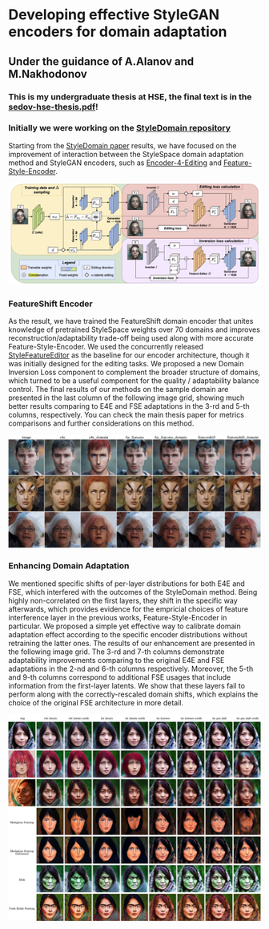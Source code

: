 # Developing effective StyleGAN encoders for domain adaptation
## Under the guidance of A.Alanov and M.Nakhodonov
### This is my undergraduate thesis at HSE, the final text is in the [sedov-hse-thesis.pdf](sedov-hse-thesis.pdf)!

### Initially we were working on the [StyleDomain repository](https://github.com/FusionBrainLab/StyleDomain)

Starting from the [StyleDomain paper](https://arxiv.org/abs/2212.10229) results, 
we have focused on the improvement of interaction between the StyleSpace domain adaptation method and StyleGAN encoders,
such as [Encoder-4-Editing](https://arxiv.org/pdf/2102.02766) and [Feature-Style-Encoder](https://arxiv.org/abs/2202.02183).

![StyleFeatureEditor architecture](stylefeatureeditor-arch.png)

### FeatureShift Encoder

As the result, we have trained the FeatureShift domain encoder that unites knowledge of pretrained StyleSpace weights over 70 domains 
and improves reconstruction/adaptability trade-off being used along with more accurate Feature-Style-Encoder. We used the concurrently released [StyleFeatureEditor](https://arxiv.org/abs/2406.10601) as the baseline for our encoder architecture, though it was initially designed for the editing tasks. We proposed a new Domain Inversion Loss component to complement the broader structure of domains, which turned to be a useful component for the quality / adaptability balance control. The final results of our methods on the sample domain are presented in the last column of the following image grid, showing much better results comparing to E4E and FSE adaptations in the 3-rd and 5-th columns, respectively. You can check the main thesis paper for metrics comparisons and further considerations on this method.

![FeatureShift method results (the last column) comparing to E4E and FSE (3rd and 4th columns respectively)](featureshift-results.png)

### Enhancing Domain Adaptation
We mentioned specific shifts of per-layer distributions for both E4E and FSE, which interfered with the outcomes of the StyleDomain method. Being highly non-correlated on the first layers, they shift in the specific way afterwards, which provides evidence for the empricial choices of feature interference layer in the previous works, Feature-Style-Encoder in particular. We proposed a simple yet effective way to calibrate domain adaptation effect according to the specific encoder distributions without retraining the latter ones. The results of our enhancement are presented in the following image grid. The 3-rd and 7-th columns demonstrate adaptability improvements comparing to the original E4E and FSE adaptations in the 2-nd and 6-th columns respectively. Moreover, the 5-th and 9-th columns correspond to additional FSE usages that include information from the first-layer latents. We show that these layers fail to perform along with the correctly-rescaled domain shifts, which explains the choice of the original FSE architecture in more detail. 

![Domain adaptation enhancment by learned per-channel rescaling factors for each encoder architecture](enhanced-styledomain-results.jpg)
